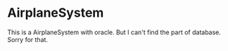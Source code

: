 # AirplaneSystem
This is a AirplaneSystem with oracle. But I can't find the part of database. Sorry for that.
